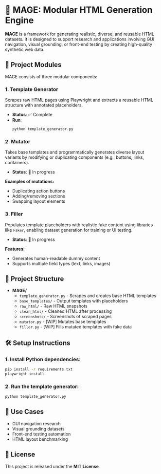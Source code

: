 # 🧙 MAGE: Modular HTML Generation Engine

**MAGE** is a framework for generating realistic, diverse, and reusable HTML datasets. It is designed to support research and applications involving GUI navigation, visual grounding, or front-end testing by creating high-quality synthetic web data.

## 🔧 Project Modules

MAGE consists of three modular components:

### 1. **Template Generator**
Scrapes raw HTML pages using Playwright and extracts a reusable HTML structure with annotated placeholders.

- **Status**: ✅ Complete  
- **Run**:  
  ```bash
  python template_generator.py
  ```

### 2. **Mutator**

Takes base templates and programmatically generates diverse layout variants by modifying or duplicating components (e.g., buttons, links, containers).

- **Status**: 🔧 In progress

**Examples of mutations:**
- Duplicating action buttons  
- Adding/removing sections  
- Swapping layout elements

### 3. **Filler**

Populates template placeholders with realistic fake content using libraries like `Faker`, enabling dataset generation for training or UI testing.

- **Status**: 🔧 In progress

**Features:**
- Generates human-readable dummy content  
- Supports multiple field types (text, links, images)

## 📁 Project Structure
- **MAGE/**
  - `template_generator.py` - Scrapes and creates base HTML templates
  - `base_templates/` - Output templates with placeholders
  - `raw_html/` - Raw HTML snapshots
  - `clean_html/` - Cleaned HTML after processing
  - `screenshots/` - Screenshots of scraped pages
  - `mutator.py` - [WIP] Mutates base templates
  - `filler.py` - [WIP] Fills mutated templates with fake data

## 🛠️ Setup Instructions

### 1. Install Python dependencies:
```bash
pip install -r requirements.txt
playwright install
```

### 2. Run the template generator:
```bash
python template_generator.py
```

## 🚀 Use Cases

- GUI navigation research  
- Visual grounding datasets  
- Front-end testing automation  
- HTML layout benchmarking

## 📌 License

This project is released under the **MIT License**